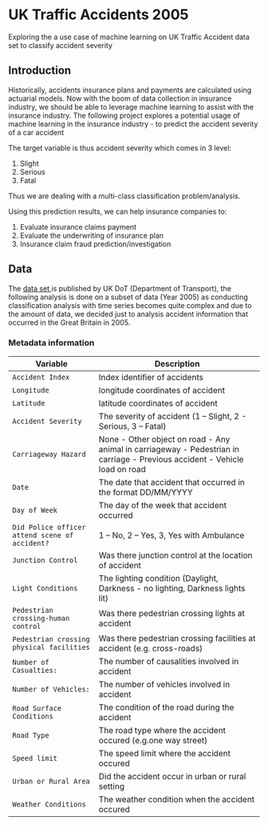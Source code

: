 # UK Traffic Accidents 2005 
Exploring the a use case of machine learning on UK Traffic Accident data set to classify accident severity

## Introduction
Historically, accidents insurance plans and payments are calculated using actuarial models. Now
with the boom of data collection in insurance industry, we should be able to leverage machine
learning to assist with the insurance industry.
The following project explores a potential usage of machine learning in the insurance industry - to predict the accident severity of a car accident

The target variable is thus accident severity which comes in 3 level:
1. Slight
2. Serious
3. Fatal

Thus we are dealing with a multi-class classification problem/analysis.

Using this prediction results, we can help insurance companies to:
1. Evaluate insurance claims payment
2. Evaluate the underwriting of insurance plan
3. Insurance claim fraud prediction/investigation

## Data 
The <a href = https://data.gov.uk/dataset/cb7ae6f0-4be6-4935-9277-47e5ce24a11f/road-safety-data> data set <a> is published by UK DoT (Department of Transport), the following analysis is done on a subset of data (Year 2005) as conducting classification analysis with time series becomes quite complex and due to the amount of data, we decided
just to analysis accident information that occurred in the Great Britain in 2005. 
 
 ### Metadata information
 | Variable | Description |
| --- | --- |
| `Accident Index` | Index identifier of accidents |
| `Longitude` | longitude coordinates of accident |
| `Latitude` | latitude coordinates of accident |
| `Accident Severity` | The severity of accident (1 – Slight, 2 - Serious, 3 – Fatal) |
| `Carriageway Hazard` | None - Other object on road - Any animal in carriageway - Pedestrian in carriage - Previous accident - Vehicle load on road    |
| `Date` | The date that accident that occurred in the format DD/MM/YYYY |
| `Day of Week` | The day of the week that accident occurred  |
| `Did Police officer attend scene of accident?` | 1 – No, 2 – Yes, 3, Yes with Ambulance  |
| `Junction Control` | Was there junction control at the location of accident  |
| `Light Conditions` | The lighting condition (Daylight, Darkness - no lighting, Darkness lights lit) |
| `Pedestrian crossing-human control` | Was there pedestrian crossing lights at accident |
| `Pedestrian crossing physical facilities` | Was there pedestrian crossing facilities at accident (e.g. cross-roads)  |
| `Number of Casualties:` | The number of causalities involved in accident |
| `Number of Vehicles:` | The number of vehicles involved in accident |
| `Road Surface Conditions` | The condition of the road during the accident  |
| `Road Type` | The road type where the accident occured (e.g.one way street)  |
| `Speed limit` | The speed limit where the accident occured  |
| `Urban or Rural Area` | Did the accident occur in urban or rural setting |
| `Weather Conditions` | The weather condition when the accident occured  |
